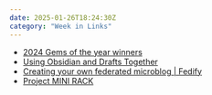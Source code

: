 ```yaml
---
date: 2025-01-26T18:24:30Z
category: "Week in Links"
---
```


* [2024 Gems of the year winners](https://obsidian.md/blog/2024-goty-winners/) 
* [Using Obsidian and Drafts Together](https://apps.louplummer.lol/post/using-obsidian-and-drafts-together) 
* [Creating your own federated microblog | Fedify](https://fedify.dev/tutorial/microblog) 
* [Project MINI RACK](https://mini-rack.jeffgeerling.com/) 